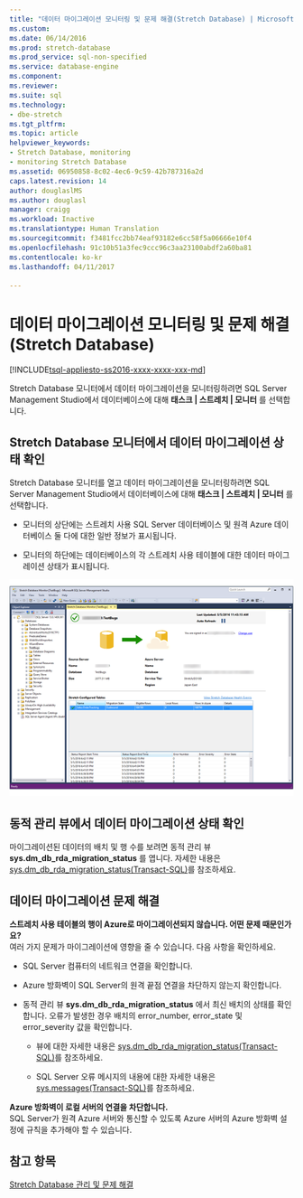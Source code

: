 ```yaml
---
title: "데이터 마이그레이션 모니터링 및 문제 해결(Stretch Database) | Microsoft 문서"
ms.custom: 
ms.date: 06/14/2016
ms.prod: stretch-database
ms.prod_service: sql-non-specified
ms.service: database-engine
ms.component: 
ms.reviewer: 
ms.suite: sql
ms.technology:
- dbe-stretch
ms.tgt_pltfrm: 
ms.topic: article
helpviewer_keywords:
- Stretch Database, monitoring
- monitoring Stretch Database
ms.assetid: 06950858-8c02-4ec6-9c59-42b787316a2d
caps.latest.revision: 14
author: douglaslMS
ms.author: douglasl
manager: craigg
ms.workload: Inactive
ms.translationtype: Human Translation
ms.sourcegitcommit: f3481fcc2bb74eaf93182e6cc58f5a06666e10f4
ms.openlocfilehash: 91c10b51a3fec9ccc96c3aa23100abdf2a60ba81
ms.contentlocale: ko-kr
ms.lasthandoff: 04/11/2017

---
```

# <a name="monitor-and-troubleshoot-data-migration-stretch-database"></a>데이터 마이그레이션 모니터링 및 문제 해결(Stretch Database)
[!INCLUDE[tsql-appliesto-ss2016-xxxx-xxxx-xxx-md](../../includes/tsql-appliesto-ss2016-xxxx-xxxx-xxx-md.md)]

  Stretch Database 모니터에서 데이터 마이그레이션을 모니터링하려면 SQL Server Management Studio에서 데이터베이스에 대해 **태스크 | 스트레치 | 모니터** 를 선택합니다.  
  
## <a name="check-the-status-of-data-migration-in-the-stretch-database-monitor"></a>Stretch Database 모니터에서 데이터 마이그레이션 상태 확인  
 Stretch Database 모니터를 열고 데이터 마이그레이션을 모니터링하려면 SQL Server Management Studio에서 데이터베이스에 대해 **태스크 | 스트레치 | 모니터** 를 선택합니다.  
  
-   모니터의 상단에는 스트레치 사용 SQL Server 데이터베이스 및 원격 Azure 데이터베이스 둘 다에 대한 일반 정보가 표시됩니다.  
  
-   모니터의 하단에는 데이터베이스의 각 스트레치 사용 테이블에 대한 데이터 마이그레이션 상태가 표시됩니다.  
  
 ![Stretch Database 모니터](../../sql-server/stretch-database/media/stretch-monitor.PNG "Stretch Database 모니터")  
  
##  <a name="Migration"></a> 동적 관리 뷰에서 데이터 마이그레이션 상태 확인  
 마이그레이션된 데이터의 배치 및 행 수를 보려면 동적 관리 뷰 **sys.dm_db_rda_migration_status** 를 엽니다. 자세한 내용은 [sys.dm_db_rda_migration_status&#40;Transact-SQL&#41;](../../relational-databases/system-dynamic-management-views/stretch-database-sys-dm-db-rda-migration-status.md)를 참조하세요.  
  
##  <a name="Firewall"></a> 데이터 마이그레이션 문제 해결  
 **스트레치 사용 테이블의 행이 Azure로 마이그레이션되지 않습니다. 어떤 문제 때문인가요?**  
 여러 가지 문제가 마이그레이션에 영향을 줄 수 있습니다. 다음 사항을 확인하세요.  
  
-   SQL Server 컴퓨터의 네트워크 연결을 확인합니다.  
  
-   Azure 방화벽이 SQL Server의 원격 끝점 연결을 차단하지 않는지 확인합니다.  
  
-   동적 관리 뷰 **sys.dm_db_rda_migration_status** 에서 최신 배치의 상태를 확인합니다. 오류가 발생한 경우 배치의 error_number, error_state 및 error_severity 값을 확인합니다.  
  
    -   뷰에 대한 자세한 내용은 [sys.dm_db_rda_migration_status&#40;Transact-SQL&#41;](../../relational-databases/system-dynamic-management-views/stretch-database-sys-dm-db-rda-migration-status.md)를 참조하세요.  
  
    -   SQL Server 오류 메시지의 내용에 대한 자세한 내용은 [sys.messages&#40;Transact-SQL&#41;](../../relational-databases/system-catalog-views/messages-for-errors-catalog-views-sys-messages.md)를 참조하세요.  
  
 **Azure 방화벽이 로컬 서버의 연결을 차단합니다.**  
 SQL Server가 원격 Azure 서버와 통신할 수 있도록 Azure 서버의 Azure 방화벽 설정에 규칙을 추가해야 할 수 있습니다.  
  
## <a name="see-also"></a>참고 항목  
 [Stretch Database 관리 및 문제 해결](../../sql-server/stretch-database/manage-and-troubleshoot-stretch-database.md)  
  
  

